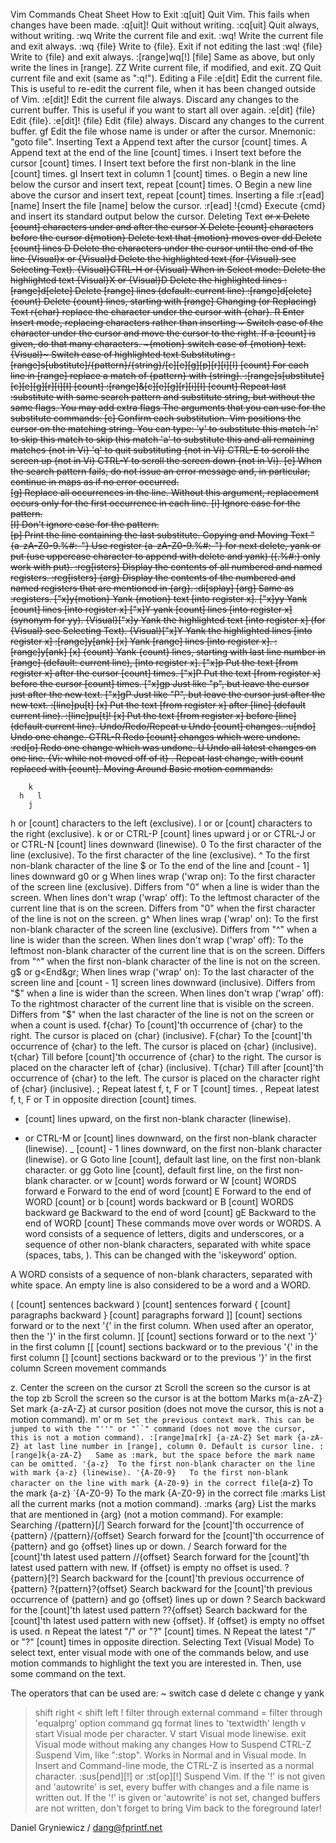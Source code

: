 Vim Commands Cheat Sheet
How to Exit
:q[uit]	Quit Vim. This fails when changes have been made.
:q[uit]!	Quit without writing.
:cq[uit]	Quit always, without writing.
:wq	Write the current file and exit.
:wq!	Write the current file and exit always.
:wq {file}	Write to {file}. Exit if not editing the last
:wq! {file}	Write to {file} and exit always.
:[range]wq[!]	[file] Same as above, but only write the lines in [range].
ZZ	Write current file, if modified, and exit.
ZQ	Quit current file and exit (same as ":q!").
Editing a File
:e[dit]	Edit the current file. This is useful to re-edit the current file, when it has been changed outside of Vim.
:e[dit]!	Edit the current file always. Discard any changes to the current buffer. This is useful if you want to start all over again.
:e[dit] {file}	Edit {file}.
:e[dit]! {file}	Edit {file} always. Discard any changes to the current buffer.
gf	Edit the file whose name is under or after the cursor. Mnemonic: "goto file".
Inserting Text
a	Append text after the cursor [count] times.
A	Append text at the end of the line [count] times.
i	Insert text before the cursor [count] times.
I	Insert text before the first non-blank in the line [count] times.
gI	Insert text in column 1 [count] times.
o	Begin a new line below the cursor and insert text, repeat [count] times.
O	Begin a new line above the cursor and insert text, repeat [count] times.
Inserting a file
:r[ead] [name]	Insert the file [name] below the cursor.
:r[ead] !{cmd}	Execute {cmd} and insert its standard output below the cursor.
Deleting Text
<Del> or
x	Delete [count] characters under and after the cursor
X	Delete [count] characters before the cursor
d{motion}	Delete text that {motion} moves over
dd	Delete [count] lines
D	Delete the characters under the cursor until the end of the line
{Visual}x or
{Visual}d	Delete the highlighted text (for {Visual} see Selecting Text).
{Visual}CTRL-H or
{Visual}	When in Select mode: Delete the highlighted text
{Visual}X or
{Visual}D	Delete the highlighted lines
:[range]d[elete]	Delete [range] lines (default: current line)
:[range]d[elete] {count}	Delete {count} lines, starting with [range]
Changing (or Replacing) Text
r{char}	replace the character under the cursor with {char}.
R	Enter Insert mode, replacing characters rather than inserting
~	Switch case of the character under the cursor and move the cursor to the right. If a [count] is given, do that many characters.
~{motion}	switch case of {motion} text.
{Visual}~	Switch case of highlighted text
Substituting
:[range]s[ubstitute]/{pattern}/{string}/[c][e][g][p][r][i][I] [count]	For each line in [range] replace a match of {pattern} with {string}.
:[range]s[ubstitute] [c][e][g][r][i][I] [count] :[range]&[c][e][g][r][i][I] [count]	Repeat last :substitute with same search pattern and substitute string, but without the same flags. You may add extra flags
The arguments that you can use for the substitute commands:
[c]  Confirm each substitution.  Vim positions the cursor on the matching
  string.  You can type:
      'y'      to substitute this match
      'n'      to skip this match
         to skip this match
      'a'      to substitute this and all remaining matches {not in Vi}
      'q'      to quit substituting {not in Vi}
      CTRL-E  to scroll the screen up {not in Vi}
      CTRL-Y  to scroll the screen down {not in Vi}.
[e]     When the search pattern fails, do not issue an error message and, in
  particular, continue in maps as if no error occurred.  
[g]  Replace all occurrences in the line.  Without this argument,
  replacement occurs only for the first occurrence in each line.
[i]  Ignore case for the pattern.  
[I]  Don't ignore case for the pattern.  
[p]  Print the line containing the last substitute.
Copying and Moving Text
"{a-zA-Z0-9.%#:-"}	Use register {a-zA-Z0-9.%#:-"} for next delete, yank or put (use uppercase character to append with delete and yank) ({.%#:} only work with put).
:reg[isters]	Display the contents of all numbered and named registers.
:reg[isters] {arg}	Display the contents of the numbered and named registers that are mentioned in {arg}.
:di[splay] [arg]	Same as :registers.
["x]y{motion}	Yank {motion} text [into register x].
["x]yy	Yank [count] lines [into register x]
["x]Y	yank [count] lines [into register x] (synonym for yy).
{Visual}["x]y	Yank the highlighted text [into register x] (for {Visual} see Selecting Text).
{Visual}["x]Y	Yank the highlighted lines [into register x]
:[range]y[ank] [x]	Yank [range] lines [into register x].
:[range]y[ank] [x] {count}	Yank {count} lines, starting with last line number in [range] (default: current line), [into register x].
["x]p	Put the text [from register x] after the cursor [count] times.
["x]P	Put the text [from register x] before the cursor [count] times.
["x]gp	Just like "p", but leave the cursor just after the new text.
["x]gP	Just like "P", but leave the cursor just after the new text.
:[line]pu[t] [x]	Put the text [from register x] after [line] (default current line).
:[line]pu[t]! [x]	Put the text [from register x] before [line] (default current line).
Undo/Redo/Repeat
u	Undo [count] changes.
:u[ndo]	Undo one change.
CTRL-R	Redo [count] changes which were undone.
:red[o]	Redo one change which was undone.
U	Undo all latest changes on one line. {Vi: while not moved off of it}
.	Repeat last change, with count replaced with [count].
Moving Around
Basic motion commands:

        k              
      h   l          
        j             
h or
[count] characters to the left (exclusive).
l or
or
[count] characters to the right (exclusive).
k or
or
CTRL-P	[count] lines upward
j or
or
CTRL-J or
or
CTRL-N	[count] lines downward (linewise).
0	To the first character of the line (exclusive).
<Home>	To the first character of the line (exclusive).
^	To the first non-blank character of the line
$ or
<End>	To the end of the line and [count - 1] lines downward
g0 or
g<Home>	When lines wrap ('wrap on): To the first character of the screen line (exclusive). Differs from "0" when a line is wider than the screen. When lines don't wrap ('wrap' off): To the leftmost character of the current line that is on the screen. Differs from "0" when the first character of the line is not on the screen.
g^	When lines wrap ('wrap' on): To the first non-blank character of the screen line (exclusive). Differs from "^" when a line is wider than the screen. When lines don't wrap ('wrap' off): To the leftmost non-blank character of the current line that is on the screen. Differs from "^" when the first non-blank character of the line is not on the screen.
g$ or
g<End&gr;	When lines wrap ('wrap' on): To the last character of the screen line and [count - 1] screen lines downward (inclusive). Differs from "$" when a line is wider than the screen. When lines don't wrap ('wrap' off): To the rightmost character of the current line that is visible on the screen. Differs from "$" when the last character of the line is not on the screen or when a count is used.
f{char}	To [count]'th occurrence of {char} to the right. The cursor is placed on {char} (inclusive).
F{char}	To the [count]'th occurrence of {char} to the left. The cursor is placed on {char} (inclusive).
t{char}	Till before [count]'th occurrence of {char} to the right. The cursor is placed on the character left of {char} (inclusive).
T{char}	Till after [count]'th occurrence of {char} to the left. The cursor is placed on the character right of {char} (inclusive).
;	Repeat latest f, t, F or T [count] times.
,	Repeat latest f, t, F or T in opposite direction [count] times.
- <minus>	[count] lines upward, on the first non-blank character (linewise).
+ or
CTRL-M or
<CR>	[count] lines downward, on the first non-blank character (linewise).
_ <underscore>	[count] - 1 lines downward, on the first non-blank character (linewise).
<C-End> or
G	Goto line [count], default last line, on the first non-blank character.
<C-Home> or
gg	Goto line [count], default first line, on the first non-blank character.
<S-Right> or
w	[count] words forward
<C-Right> or
W	[count] WORDS forward
e	Forward to the end of word [count]
E	Forward to the end of WORD [count]
<S-Left> or
b	[count] words backward
<C-Left> or
B	[count] WORDS backward
ge	Backward to the end of word [count]
gE	Backward to the end of WORD [count]
These commands move over words or WORDS.
A word consists of a sequence of letters, digits and underscores, or a sequence of other non-blank characters, separated with white space (spaces, tabs, ). This can be changed with the 'iskeyword' option.

A WORD consists of a sequence of non-blank characters, separated with white space. An empty line is also considered to be a word and a WORD.

(	[count] sentences backward
)	[count] sentences forward
{	[count] paragraphs backward
}	[count] paragraphs forward
]]	[count] sections forward or to the next '{' in the first column. When used after an operator, then the '}' in the first column.
][	[count] sections forward or to the next '}' in the first column
[[	[count] sections backward or to the previous '{' in the first column
[]	[count] sections backward or to the previous '}' in the first column
Screen movement commands

z.	Center the screen on the cursor
zt	Scroll the screen so the cursor is at the top
zb	Scroll the screen so the cursor is at the bottom
Marks
m{a-zA-Z}	Set mark {a-zA-Z} at cursor position (does not move the cursor, this is not a motion command).
m' or
m`	Set the previous context mark. This can be jumped to with the "''" or "``" command (does not move the cursor, this is not a motion command).
:[range]ma[rk] {a-zA-Z}	Set mark {a-zA-Z} at last line number in [range], column 0. Default is cursor line.
:[range]k{a-zA-Z}	Same as :mark, but the space before the mark name can be omitted.
'{a-z}	To the first non-blank character on the line with mark {a-z} (linewise).
'{A-Z0-9}	To the first non-blank character on the line with mark {A-Z0-9} in the correct file
`{a-z}	To the mark {a-z}
`{A-Z0-9}	To the mark {A-Z0-9} in the correct file
:marks	List all the current marks (not a motion command).
:marks {arg}	List the marks that are mentioned in {arg} (not a motion command). For example:
Searching
/{pattern}[/]	Search forward for the [count]'th occurrence of {pattern}
/{pattern}/{offset}	Search forward for the [count]'th occurrence of {pattern} and go {offset} lines up or down.
/<CR>	Search forward for the [count]'th latest used pattern
//{offset}<CR>	Search forward for the [count]'th latest used pattern with new. If {offset} is empty no offset is used.
?{pattern}[?]<CR>	Search backward for the [count]'th previous occurrence of {pattern}
?{pattern}?{offset}<CR>	Search backward for the [count]'th previous occurrence of {pattern} and go {offset} lines up or down
?<CR>	Search backward for the [count]'th latest used pattern
??{offset}<CR>	Search backward for the [count]'th latest used pattern with new {offset}. If {offset} is empty no offset is used.
n	Repeat the latest "/" or "?" [count] times.
N	Repeat the latest "/" or "?" [count] times in opposite direction.
Selecting Text (Visual Mode)
To select text, enter visual mode with one of the commands below, and use motion commands to highlight the text you are interested in. Then, use some command on the text.

The operators that can be used are:
  ~  switch case
  d  delete
  c  change
  y  yank
  >  shift right 
  <  shift left 
  !  filter through external command 
  =  filter through 'equalprg' option command 
  gq  format lines to 'textwidth' length 
v	start Visual mode per character.
V	start Visual mode linewise.
<Esc>	exit Visual mode without making any changes
How to Suspend
CTRL-Z	Suspend Vim, like ":stop". Works in Normal and in Visual mode. In Insert and Command-line mode, the CTRL-Z is inserted as a normal character.
:sus[pend][!] or
:st[op][!]	Suspend Vim. If the '!' is not given and 'autowrite' is set, every buffer with changes and a file name is written out. If the '!' is given or 'autowrite' is not set, changed buffers are not written, don't forget to bring Vim back to the foreground later!

Daniel Gryniewicz / dang@fprintf.net
